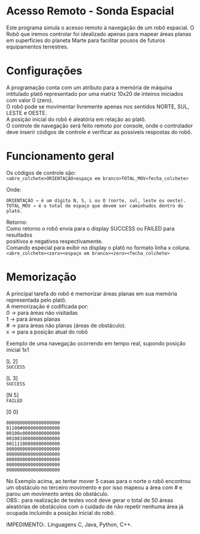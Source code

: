 # Acesso Remoto - Sonda Espacial  
Este programa simula o acesso remoto à navegação de um robô espacial. O Robô que iremos
controlar foi idealizado apenas para mapear áreas planas em superfícies do planeta Marte para
facilitar pousos de futuros equipamentos terrestres.    
  
# Configurações  
A programação conta com um atributo para a memória de máquina intitulado platô
representado por uma matriz 10x20 de inteiros iniciados com valor 0 (zero).  
O robô pode se movimentar livremente apenas nos sentidos NORTE, SUL, LESTE e OESTE.  
A posição inicial do robô é aleatória em relação ao platô.  
O controle de navegação será feito remoto por console, onde o controlador deve inserir códigos
de controle e verificar as possíveis respostas do robô.  
  
# Funcionamento geral  
Os códigos de controle são:  
```<abre_colchete>ORIENTAÇÃO<espaço em branco>TOTAL_MOV<fecha_colchete>```
  
Onde:
```
ORIENTAÇÃO → é um dígito N, S, L ou O (norte, sul, leste ou oeste).  
TOTAL_MOV → é o total de espaço que devem ser caminhados dentro do platô.  
```
  
Retorno:  
Como retorno o robô envia para o display SUCCESS ou FAILED para resultados  
positivos e negativos respectivamente.  
Comando especial para exibir no display o platô no formato linha x coluna.  
```<abre_colchete><zero><espaço em branco><zero><fecha_colchete>```  
  
# Memorização  
A principal tarefa do robô é memorizar áreas planas em sua memória representada pelo platô.  
A memorização é codificada por:  
0 → para áreas não visitadas  
1 → para áreas planas  
\# → para áreas não planas (áreas de obstáculo).  
x → para a posição atual do robô  
  
Exemplo de uma navegação ocorrendo em tempo real, supondo posição inicial 1x1  

[L 2]  
```SUCCESS```    
    
[L 3]  
```SUCCESS```    
  
[N 5]  
```FAILED```    
  
[0 0]    
```
00000000000000000000  
01100#00000000000000  
00100x00000000000000  
00100100000000000000  
00111100000000000000  
00000000000000000000  
00000000000000000000   
00000000000000000000  
00000000000000000000  
00000000000000000000  
```  
  
No Exemplo acima, ao tentar mover 5 casas para o norte o robô encontrou um obstáculo no
terceiro movimento e por isso mapeou a área com # e parou um movimento antes do
obstáculo.  
OBS:. para realização de testes você deve gerar o total de 50 áreas aleatórias de
obstáculos com o cuidado de não repetir nenhuma área já ocupada incluindo a posição
inicial do robô.  
  
IMPEDIMENTO:. Linguagens C, Java, Python, C++.
